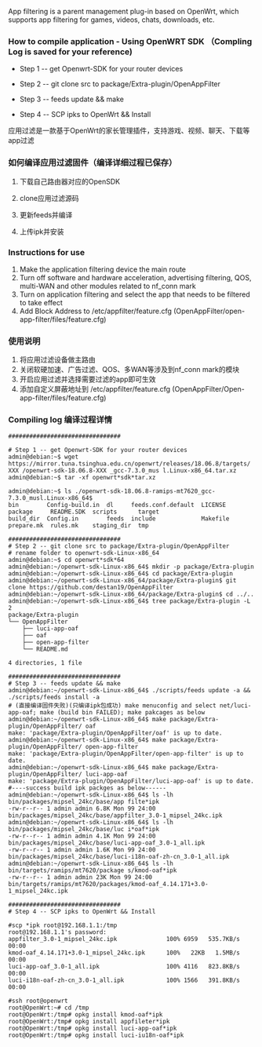 
App filtering is a parent management plug-in based on OpenWrt, which supports app filtering for games, videos, chats, downloads, etc.

### How to compile application - Using OpenWRT SDK （Compling Log is saved for your reference)

- Step 1 -- get Openwrt-SDK for your router devices

- Step 2 -- git clone src to package/Extra-plugin/OpenAppFilter

- Step 3 -- feeds update && make 

- Step 4 -- SCP ipks to OpenWrt && Install


应用过滤是一款基于OpenWrt的家长管理插件，支持游戏、视频、聊天、下载等app过滤  
### 如何编译应用过滤固件（编译详细过程已保存）
1. 下载自己路由器对应的OpenSDK

2. clone应用过滤源码 

3. 更新feeds并编译

4. 上传ipk并安装

### Instructions for use
1. Make the application filtering device the main route  
2. Turn off software and hardware acceleration, advertising filtering, QOS, multi-WAN and other modules related to nf_conn mark  
3. Turn on application filtering and select the app that needs to be filtered to take effect  
4. Add Block Address to /etc/appfilter/feature.cfg (OpenAppFilter/open-app-filter/files/feature.cfg) 

### 使用说明
1. 将应用过滤设备做主路由  
2. 关闭软硬加速、广告过滤、QOS、多WAN等涉及到nf_conn mark的模块  
3. 开启应用过滤并选择需要过滤的app即可生效  
4. 添加自定义屏蔽地址到 /etc/appfilter/feature.cfg (OpenAppFilter/Open-app-filter/files/feature.cfg)



### Compiling log 编译过程详情

```
################################

# Step 1 -- get Openwrt-SDK for your router devices
admin@debian:~$ wget https://mirror.tuna.tsinghua.edu.cn/openwrt/releases/18.06.8/targets/ XXX /openwrt-sdk-18.06.8-XXX _gcc-7.3.0_mus l.Linux-x86_64.tar.xz
admin@debian:~$ tar -xf openwrt*sdk*tar.xz

admin@debian:~$ ls ./openwrt-sdk-18.06.8-ramips-mt7620_gcc-7.3.0_musl.Linux-x86_64$ 
bin        Config-build.in  dl     feeds.conf.default  LICENSE   package     README.SDK  scripts      target
build_dir  Config.in        feeds  include             Makefile  prepare.mk  rules.mk    staging_dir  tmp

################################
# Step 2 -- git clone src to package/Extra-plugin/OpenAppFilter
# rename folder to openwrt-sdk-Linux-x86_64
admin@debian:~$ cd openwrt*sdk*64
admin@debian:~/openwrt-sdk-Linux-x86_64$ mkdir -p package/Extra-plugin 
admin@debian:~/openwrt-sdk-Linux-x86_64$ cd package/Extra-plugin
admin@debian:~/openwrt-sdk-Linux-x86_64/package/Extra-plugin$ git clone https://github.com/destan19/OpenAppFilter
admin@debian:~/openwrt-sdk-Linux-x86_64/package/Extra-plugin$ cd ../..
admin@debian:~/openwrt-sdk-Linux-x86_64$ tree package/Extra-plugin -L 2
package/Extra-plugin
└── OpenAppFilter
    ├── luci-app-oaf
    ├── oaf
    ├── open-app-filter
    └── README.md

4 directories, 1 file

################################
# Step 3 -- feeds update && make 
admin@debian:~/openwrt-sdk-Linux-x86_64$ ./scripts/feeds update -a && ./scripts/feeds install -a
# (直接编译固件失败)(只编译ipk包成功) make menuconfig and select net/luci-app-oaf; make (build bin FAILED); make pakcages as below 
admin@debian:~/openwrt-sdk-Linux-x86_64$ make package/Extra-plugin/OpenAppFilter/ oaf
make: 'package/Extra-plugin/OpenAppFilter/oaf' is up to date.
admin@debian:~/openwrt-sdk-Linux-x86_64$ make package/Extra-plugin/OpenAppFilter/ open-app-filter
make: 'package/Extra-plugin/OpenAppFilter/open-app-filter' is up to date.
admin@debian:~/openwrt-sdk-Linux-x86_64$ make package/Extra-plugin/OpenAppFilter/ luci-app-oaf
make: 'package/Extra-plugin/OpenAppFilter/luci-app-oaf' is up to date.
#----success build ipk packges as below------
admin@debian:~/openwrt-sdk-Linux-x86_64$ ls -lh bin/packages/mipsel_24kc/base/app filte*ipk
-rw-r--r-- 1 admin admin 6.8K Mon 99 24:00 bin/packages/mipsel_24kc/base/appfilter_3.0-1_mipsel_24kc.ipk
admin@debian:~/openwrt-sdk-Linux-x86_64$ ls -lh bin/packages/mipsel_24kc/base/luc i*oaf*ipk
-rw-r--r-- 1 admin admin 4.1K Mon 99 24:00 bin/packages/mipsel_24kc/base/luci-app-oaf_3.0-1_all.ipk
-rw-r--r-- 1 admin admin 1.6K Mon 99 24:00 bin/packages/mipsel_24kc/base/luci-i18n-oaf-zh-cn_3.0-1_all.ipk
admin@debian:~/openwrt-sdk-Linux-x86_64$ ls -lh bin/targets/ramips/mt7620/package s/kmod-oaf*ipk
-rw-r--r-- 1 admin admin 23K Mon 99 24:00 bin/targets/ramips/mt7620/packages/kmod-oaf_4.14.171+3.0-1_mipsel_24kc.ipk

################################
# Step 4 -- SCP ipks to OpenWrt && Install

#scp *ipk root@192.168.1.1:/tmp
root@192.168.1.1's password:
appfilter_3.0-1_mipsel_24kc.ipk              100% 6959   535.7KB/s   00:00
kmod-oaf_4.14.171+3.0-1_mipsel_24kc.ipk      100%   22KB   1.5MB/s   00:00
luci-app-oaf_3.0-1_all.ipk                   100% 4116   823.8KB/s   00:00
luci-i18n-oaf-zh-cn_3.0-1_all.ipk            100% 1566   391.8KB/s   00:00

#ssh root@openwrt
root@OpenWrt:~# cd /tmp
root@OpenWrt:/tmp# opkg install kmod-oaf*ipk
root@OpenWrt:/tmp# opkg install appfileter*ipk
root@OpenWrt:/tmp# opkg install luci-app-oaf*ipk
root@OpenWrt:/tmp# opkg install luci-iu18n-oaf*ipk

```
